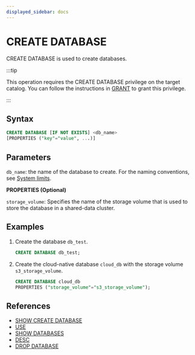 ```yaml
---
displayed_sidebar: docs
---
```


# CREATE DATABASE

CREATE DATABASE is used to create databases.

:::tip

This operation requires the CREATE DATABASE privilege on the target catalog. You can follow the instructions in [GRANT](../account-management/GRANT.md) to grant this privilege.

:::

## Syntax

```sql
CREATE DATABASE [IF NOT EXISTS] <db_name>
[PROPERTIES ("key"="value", ...)]
```

## Parameters

`db_name`: the name of the database to create. For the naming conventions, see [System limits](../../System_limit.md).

**PROPERTIES (Optional)**

`storage_volume`: Specifies the name of the storage volume that is used to store the database in a shared-data cluster.

## Examples

1. Create the database `db_test`.

   ```sql
   CREATE DATABASE db_test;
   ```

2. Create the cloud-native database `cloud_db` with the storage volume `s3_storage_volume`.

   ```sql
   CREATE DATABASE cloud_db
   PROPERTIES ("storage_volume"="s3_storage_volume");
   ```

## References

- [SHOW CREATE DATABASE](SHOW_CREATE_DATABASE.md)
- [USE](USE.md)
- [SHOW DATABASES](SHOW_DATABASES.md)
- [DESC](../table_bucket_part_index/DESCRIBE.md)
- [DROP DATABASE](DROP_DATABASE.md)
